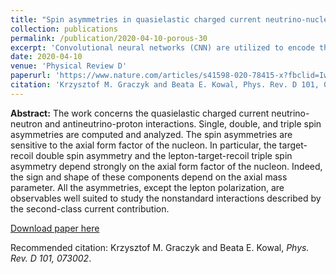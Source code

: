 ```yaml
---
title: "Spin asymmetries in quasielastic charged current neutrino-nucleon scattering"
collection: publications
permalink: /publication/2020-04-10-porous-30
excerpt: 'Convolutional neural networks (CNN) are utilized to encode the relation between initial configurations of obstacles and three fundamental quantities in porous media: porosity (𝜑), permeability (k), and tortuosity (T). The two-dimensional systems with obstacles are considered. The fluid flow through a porous medium is simulated with the lattice Boltzmann method. The analysis has been performed for the systems with 𝜑∈(0.37,0.99) which covers five orders of magnitude a span for permeability 𝑘∈(0.78,2.1×105) and tortuosity 𝑇∈(1.03,2.74). It is shown that the CNNs can be used to predict the porosity, permeability, and tortuosity with good accuracy. With the usage of the CNN models, the relation between T and 𝜑 has been obtained and compared with the empirical estimate.'
date: 2020-04-10
venue: 'Physical Review D'
paperurl: 'https://www.nature.com/articles/s41598-020-78415-x?fbclid=IwAR34VQLiWCTHAJh5yVuH2iJvZs_z6Iw1Iy_p40YF5JnnrNvWVHwTvCjBiiY'
citation: 'Krzysztof M. Graczyk and Beata E. Kowal, Phys. Rev. D 101, 073002'
---
```

__Abstract:__ The work concerns the quasielastic charged current neutrino-neutron and antineutrino-proton interactions. Single, double, and triple spin asymmetries are computed and analyzed. The spin asymmetries are sensitive to the axial form factor of the nucleon. In particular, the target-recoil double spin asymmetry and the lepton-target-recoil triple spin asymmetry depend strongly on the axial form factor of the nucleon. Indeed, the sign and shape of these components depend on the axial mass parameter. All the asymmetries, except the lepton polarization, are observables well suited to study the nonstandard interactions described by the second-class current contribution. 

[Download paper here](https://journals.aps.org/prd/abstract/10.1103/PhysRevD.101.073002)

Recommended citation: Krzysztof M. Graczyk and Beata E. Kowal, <i>Phys. Rev. D 101, 073002</i>.
